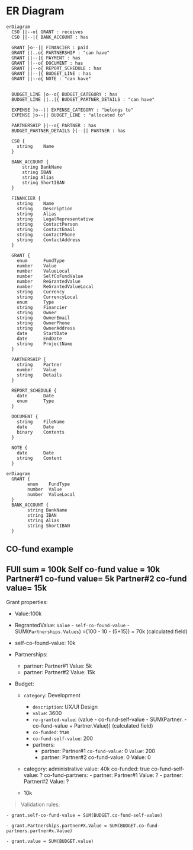 # ER Diagram

```mermaid
erDiagram
  CSO ||--o{ GRANT : receives
  CSO ||--|{ BANK_ACCOUNT : has
  
  GRANT }o--|| FINANCIER : paid
  GRANT ||..o{ PARTNERSHIP : "can have"
  GRANT ||--|{ PAYMENT : has
  GRANT ||--o{ DOCUMENT : has
  GRANT ||--o{ REPORT_SCHEDULE : has
  GRANT ||--|{ BUDGET_LINE : has
  GRANT ||--o{ NOTE : "can have"
  

  BUDGET_LINE |o--o{ BUDGET_CATEGORY : has
  BUDGET_LINE ||..|{ BUDGET_PARTNER_DETAILS : "can have"

  EXPENSE }o--|| EXPENSE_CATEGORY : "belongs to"
  EXPENSE }o--|| BUDGET_LINE : "allocated to"

  PARTNERSHIP }|--o{ PARTNER : has
  BUDGET_PARTNER_DETAILS }|--|| PARTNER : has
  
  CSO {
    string    Name
  }

  BANK_ACCOUNT {
      string BankName
      string IBAN
      string Alias
      string ShortIBAN
  }

  FINANCIER {
    string    Name
    string    Description
    string    Alias
    string    LegalRepresentative
    string    ContactPerson
    string    ContactEmail
    string    ContactPhone
    string    ContactAddress
  }

  GRANT {
    enum      FundType
    number    Value
    number    ValueLocal
    number    SelfCoFundValue
    number    ReGrantedValue
    number    ReGrantedValueLocal
    string    Currency
    string    CurrencyLocal
    enum      Type
    string    Financier
    string    Owner
    string    OwnerEmail
    string    OwnerPhone
    string    OwnerAddress
    date      StartDate
    date      EndDate
    string    ProjectName
  }

  PARTNERSHIP {
    string    Partner
    number    Value
    string    Details
  }

  REPORT_SCHEDULE {
    date      Date
    enum      Type
  }

  DOCUMENT {
    string    FileName
    date      Date
    binary    Contents
  }

  NOTE {
    date      Date
    string    Content
  }

```

```mermaid
erDiagram
  GRANT {
        enum    FundType
        number  Value
        number  ValueLocal
  }
  BANK_ACCOUNT {
        string BankName
        string IBAN
        string Alias
        string ShortIBAN
  }
```

CO-fund example
---
FUll sum = 100k
Self co-fund value = 10k
Partner#1 co-fund value= 5k
Partner#2 co-fund value= 15k
--- 
Grant properties:
- Value:100k
- RegrantedValue: `Value` - `self-co-found-value` - SUM(`Partnerships.Values`) 
    =(100 - 10 - (5+15)) = 70k (calculated field)
- self-co-found-value: 10k
- Partnerships:
    - partner: Partner#1
      Value: 5k
    - partner: Partner#2
      Value: 15k

- Budget:
    - `category`: Development
        - `description`: UX/UI Design
        - `value`: 3600
        - `re-granted-value`: (value - co-fund-self-value - SUM(Partner.  - co-fund-value + Partner.Value)) (calculated field)
        - `co-funded`: true
        - `co-fund-self-value`: 200
        - partners:
            - partner: Partner#1
              `co-fund-value`: 0
              `Value`: 200
            - partner: Partner#2
              co-fund-value: 0
              Value: 0       

  - category: administrative
    value: 40k
    co-funded: true
    co-fund-self-value: ?
    co-fund-partners:
        - partner: Partner#1
          Value: ?
        - partner: Partner#2
          Value: ?

  - 10k

> Validation rules:

    - grant.self-co-fund-value = SUM(BUDGET.co-fund-self-value)

    - grant.Partnerships.partner#X.Value = SUM(BUDGET.co-fund-partners.partner#x.Value)

    - grant.value = SUM(BUDGET.value)
